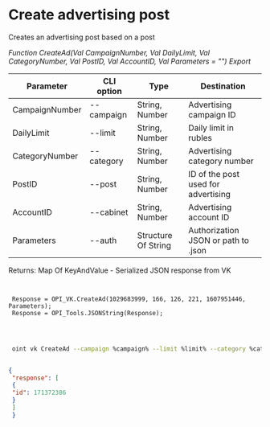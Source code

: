 ﻿---
sidebar_position: 2
---

# Create advertising post
 Creates an advertising post based on a post


*Function CreateAd(Val CampaignNumber, Val DailyLimit, Val CategoryNumber, Val PostID, Val AccountID, Val Parameters = "") Export*

 | Parameter | CLI option | Type | Destination |
 |-|-|-|-|
 | CampaignNumber | --campaign | String, Number | Advertising campaign ID |
 | DailyLimit | --limit | String, Number | Daily limit in rubles |
 | CategoryNumber | --category | String, Number | Advertising category number |
 | PostID | --post | String, Number | ID of the post used for advertising |
 | AccountID | --cabinet | String, Number | Advertising account ID |
 | Parameters | --auth | Structure Of String | Authorization JSON or path to .json |

 
 Returns: Map Of KeyAndValue - Serialized JSON response from VK

```bsl title="Code example"
	
 
 Response = OPI_VK.CreateAd(1029683999, 166, 126, 221, 1607951446, Parameters);
 Response = OPI_Tools.JSONString(Response);
 
	
```

```sh title="CLI command example"
 
 oint vk CreateAd --campaign %campaign% --limit %limit% --category %category% --post %post% --cabinet %cabinet% --auth %auth%


```


```json title="Result"

{
 "response": [
 {
 "id": 171372386
 }
 ]
 }

```
